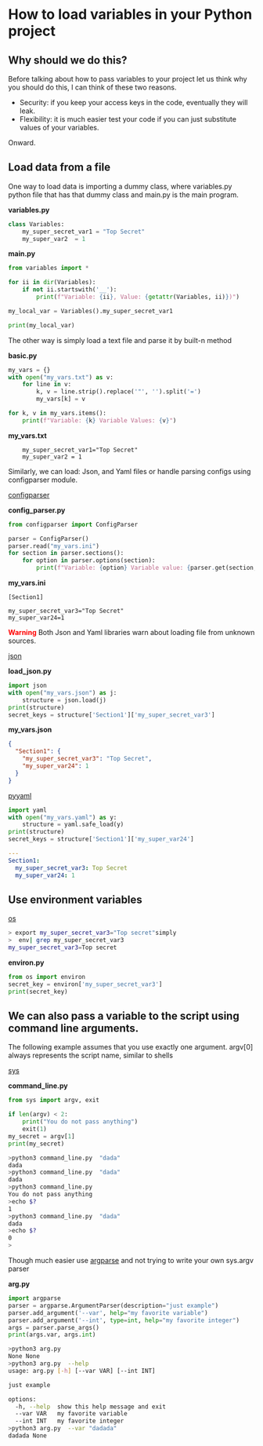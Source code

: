 # How to load variables in your Python project

## Why should we do  this?
Before talking  about how to pass variables to your project let us think why you should do this, I can think of these two reasons.
- Security: if you keep your access keys in the code, eventually they will leak.
- Flexibility: it is much easier test your code if you can just substitute values of your variables.

Onward.

## Load data from a file
One way to load data is importing a dummy class, where variables.py  python file that has that dummy class and main.py is the main program.

**variables.py**

```python
class Variables:
    my_super_secret_var1 = "Top Secret"
    my_super_var2  = 1
```
**main.py**

```python
from variables import *

for ii in dir(Variables):
    if not ii.startswith('__'):
        print(f"Variable: {ii}, Value: {getattr(Variables, ii)})")

my_local_var = Variables().my_super_secret_var1

print(my_local_var)
```

The other way is simply load a text file and parse it by built-n method

**basic.py**
``` python
my_vars = {}
with open("my_vars.txt") as v:
    for line in v:
        k, v = line.strip().replace('"', '').split('=')
        my_vars[k] = v

for k, v in my_vars.items():
    print(f"Variable: {k} Variable Values: {v}")
```
**my_vars.txt**
``` text
    my_super_secret_var1="Top Secret"
    my_super_var2 = 1
```
Similarly, we can load: Json, and Yaml files or handle parsing configs using configparser module.

[configparser](https://docs.python.org/3/library/configparser.html)

**config_parser.py**
```python
from configparser import ConfigParser

parser = ConfigParser()
parser.read("my_vars.ini")
for section in parser.sections():
    for option in parser.options(section):
        print(f"Variable: {option} Variable value: {parser.get(section, option)}")
```

**my_vars.ini**
```text
[Section1]

my_super_secret_var3="Top Secret"
my_super_var24=1

```

<span style="color:red">**Warning** </span> Both Json and Yaml libraries warn about loading file from unknown sources.

[json](https://docs.python.org/3/library/json.html)

**load_json.py**
```python
import json
with open("my_vars.json") as j:
    structure = json.load(j)
print(structure)
secret_keys = structure['Section1']['my_super_secret_var3']
```
**my_vars.json**
```json
{
  "Section1": {
    "my_super_secret_var3": "Top Secret",
    "my_super_var24": 1
  }
}
```

[pyyaml](https://pyyaml.org/)

```python
import yaml
with open("my_vars.yaml") as y:
    structure = yaml.safe_load(y)
print(structure)
secret_keys = structure['Section1']['my_super_var24']
```
```yaml
---
Section1:
  my_super_secret_var3: Top Secret
  my_super_var24: 1
```
## Use environment variables

[os](https://docs.python.org/3/library/os.html)

```bash
> export my_super_secret_var3="Top secret"simply 
>  env| grep my_super_secret_var3
my_super_secret_var3=Top secret
```
**environ.py**
```python
from os import environ
secret_key = environ['my_super_secret_var3']
print(secret_key)
```

## We can also pass a variable to the script using command line arguments.
The following example assumes that you use exactly one argument. argv[0] always represents the script name, similar to shells

[sys](https://docs.python.org/3/library/sys.html)

**command_line.py**
```python
from sys import argv, exit

if len(argv) < 2:
    print("You do not pass anything")
    exit(1)
my_secret = argv[1]
print(my_secret)
```
``` bash
>python3 command_line.py  "dada"
dada
>python3 command_line.py  "dada"
dada
>python3 command_line.py 
You do not pass anything
>echo $?
1
>python3 command_line.py  "dada"
dada
>echo $?
0
>

```
Though much easier use [argparse](https://docs.python.org/3/library/argparse.html) and not trying  to write your own sys.argv parser

**arg.py**

```python
import argparse
parser = argparse.ArgumentParser(description="just example")
parser.add_argument('--var', help="my favorite variable")
parser.add_argument('--int', type=int, help="my favorite integer")
args = parser.parse_args()
print(args.var, args.int)
```
```bash
>python3 arg.py 
None None
>python3 arg.py  --help
usage: arg.py [-h] [--var VAR] [--int INT]

just example

options:
  -h, --help  show this help message and exit
  --var VAR   my favorite variable
  --int INT   my favorite integer
>python3 arg.py  --var "dadada"
dadada None

 ```



